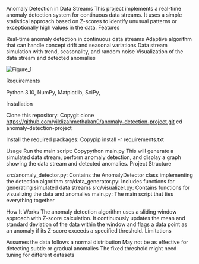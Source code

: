 Anomaly Detection in Data Streams
This project implements a real-time anomaly detection system for continuous data streams. It uses a simple statistical approach based on Z-scores to identify unusual patterns or exceptionally high values in the data.
Features

Real-time anomaly detection in continuous data streams
Adaptive algorithm that can handle concept drift and seasonal variations
Data stream simulation with trend, seasonality, and random noise
Visualization of the data stream and detected anomalies

![Figure_1](https://github.com/user-attachments/assets/d11d2f81-66a2-4615-8d38-719647391f5d)


Requirements

Python 3.10,
NumPy,
Matplotlib,
SciPy,

Installation

Clone this repository:
Copygit clone https://github.com/yildizahmethakan0/anomaly-detection-project.git
cd anomaly-detection-project

Install the required packages:
Copypip install -r requirements.txt


Usage
Run the main script:
Copypython main.py
This will generate a simulated data stream, perform anomaly detection, and display a graph showing the data stream and detected anomalies.
Project Structure

src/anomaly_detector.py: Contains the AnomalyDetector class implementing the detection algorithm
src/data_generator.py: Includes functions for generating simulated data streams
src/visualizer.py: Contains functions for visualizing the data and anomalies
main.py: The main script that ties everything together

How It Works
The anomaly detection algorithm uses a sliding window approach with Z-score calculation. It continuously updates the mean and standard deviation of the data within the window and flags a data point as an anomaly if its Z-score exceeds a specified threshold.
Limitations

Assumes the data follows a normal distribution
May not be as effective for detecting subtle or gradual anomalies
The fixed threshold might need tuning for different datasets
